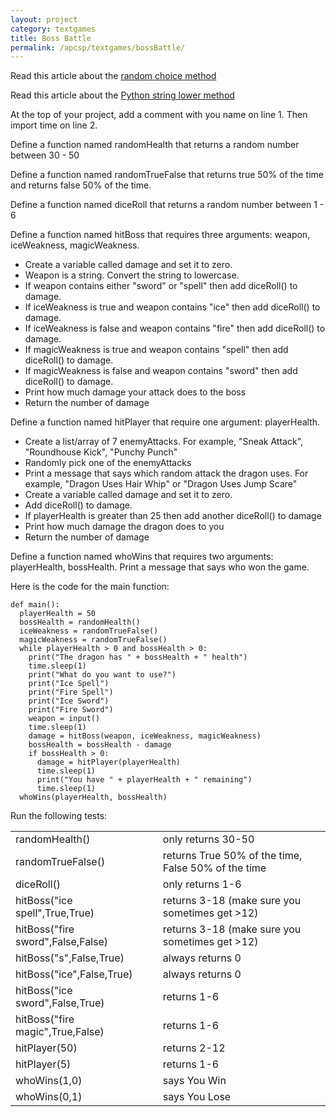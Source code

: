 ```yaml
---
layout: project
category: textgames
title: Boss Battle
permalink: /apcsp/textgames/bossBattle/
---
```

Read this article about the [random choice method](https://www.w3schools.com/python/ref_random_choice.asp)

Read this article about the [Python string lower method](https://www.w3schools.com/python/ref_string_lower.asp)

At the top of your project, add a comment with you name on line 1. Then import time on line 2.

Define a function named randomHealth that returns a random number between 30 - 50

Define a function named randomTrueFalse that returns true 50% of the time and returns false 50% of the time.

Define a function named diceRoll that returns a random number between 1 - 6

Define a function named hitBoss that requires three arguments: weapon, iceWeakness, magicWeakness.
  - Create a variable called damage and set it to zero.
  - Weapon is a string. Convert the string to lowercase.
  - If weapon contains either "sword" or "spell" then add diceRoll() to damage.
  - If iceWeakness is true and weapon contains "ice" then add diceRoll() to damage.
  - If iceWeakness is false and weapon contains "fire" then add diceRoll() to damage.
  - If magicWeakness is true and weapon contains "spell" then add diceRoll() to damage.
  - If magicWeakness is false and weapon contains "sword" then add diceRoll() to damage.
  - Print how much damage your attack does to the boss
  - Return the number of damage

Define a function named hitPlayer that require one argument: playerHealth.
  - Create a list/array of 7 enemyAttacks. For example, "Sneak Attack", "Roundhouse Kick", "Punchy Punch"
  - Randomly pick one of the enemyAttacks
  - Print a message that says which random attack the dragon uses. For example, "Dragon Uses Hair Whip" or "Dragon Uses Jump Scare"
  - Create a variable called damage and set it to zero.
  - Add diceRoll() to damage.
  - If playerHealth is greater than 25 then add another diceRoll() to damage
  - Print how much damage the dragon does to you
  - Return the number of damage

Define a function named whoWins that requires two arguments: playerHealth, bossHealth. Print a message that says who won the game.


Here is the code for the main function:
```
def main():
  playerHealth = 50
  bossHealth = randomHealth()
  iceWeakness = randomTrueFalse()
  magicWeakness = randomTrueFalse()
  while playerHealth > 0 and bossHealth > 0:
    print("The dragon has " + bossHealth + " health")
    time.sleep(1)
    print("What do you want to use?")
    print("Ice Spell")
    print("Fire Spell")
    print("Ice Sword")
    print("Fire Sword")
    weapon = input()
    time.sleep(1)
    damage = hitBoss(weapon, iceWeakness, magicWeakness)
    bossHealth = bossHealth - damage
    if bossHealth > 0:
      damage = hitPlayer(playerHealth)
      time.sleep(1)
      print("You have " + playerHealth + " remaining")
      time.sleep(1)
  whoWins(playerHealth, bossHealth)
```


Run the following tests:

|  |  |
|--|--|
|randomHealth() | only returns 30-50|
|randomTrueFalse() | returns True 50% of the time, False 50% of the time|
|diceRoll() | only returns 1-6   |
|hitBoss("ice spell",True,True) | returns 3-18 (make sure you sometimes get >12) |
|hitBoss("fire sword",False,False) | returns 3-18 (make sure you sometimes get >12) |
|hitBoss("s",False,True) | always returns 0   |
|hitBoss("ice",False,True) | always returns 0   |   
|hitBoss("ice sword",False,True) | returns 1-6   |
|hitBoss("fire magic",True,False) | returns 1-6   |
|hitPlayer(50)   |  returns 2-12 |
|hitPlayer(5)   |  returns 1-6 |
|whoWins(1,0)   | says You Win  |
|whoWins(0,1)   | says You Lose  |
